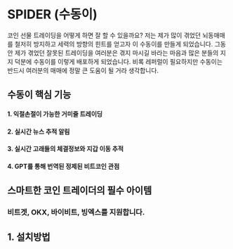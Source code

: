 # SPIDER (수동이)
코인 선물 트레이딩을 어떻게 하면 잘 할 수 있을까요?
저는 제가 많이 겪었던 뇌동매매를 철저히 방지하고 세력의 방향의 힌트를 얻고자 이 수동이를 만들게 되었습니다.
그동안 제가 겪었던 잘못된 트레이딩을 여러분은 겪지 마시길 바라는 마음과 많은 분들의 지지 덕분에 수동이를 이렇게 배포하게 되었습니다.
비록 레퍼럴이 필요하지만 수동이는 반드시 여러분의 매매에 정말 큰 도움이 될 거라 생각합니다.




## 수동이 핵심 기능
#### 1. 익절손절이 가능한 거미줄 트레이딩
#### 2. 실시간 뉴스 추적 알림
#### 3. 실시간 고래들의 체결정보와 지갑 이동 추적
#### 4. GPT를 통해 번역된 정제된 비트코인 관점

## 스마트한 코인 트레이더의 필수 아이템
### 비트겟, OKX, 바이비트, 빙엑스를 지원합니다.

## 1. 설치방법
